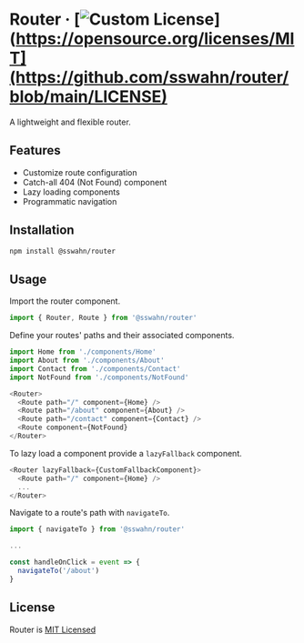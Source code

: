 # Router · [![Custom License](https://img.shields.io/badge/License-MIT-blue.svg)](https://opensource.org/licenses/MIT](https://github.com/sswahn/router/blob/main/LICENSE)

A lightweight and flexible router.

## Features

- Customize route configuration
- Catch-all 404 (Not Found) component
- Lazy loading components
- Programmatic navigation
<!-- - Route guards (before and after route change) -->

## Installation  
```bash
npm install @sswahn/router
```  

## Usage
Import the router component.  
```javascript
import { Router, Route } from '@sswahn/router'
```  

Define your routes' paths and their associated components.  
```javascript
import Home from './components/Home'
import About from './components/About'
import Contact from './components/Contact'
import NotFound from './components/NotFound'

<Router>
  <Route path="/" component={Home} />
  <Route path="/about" component={About} />
  <Route path="/contact" component={Contact} />
  <Route component={NotFound}
</Router>
```  

To lazy load a component provide a `lazyFallback` component.  
```javascript
<Router lazyFallback={CustomFallbackComponent}>
  <Route path="/" component={Home} />
  ...
</Router>
```  

Navigate to a route's path with `navigateTo`.  
```javascript
import { navigateTo } from '@sswahn/router'

...

const handleOnClick = event => {
  navigateTo('/about')
}
```


<!--
## Route Guards
You can define route guards to run code before and after route changes.  
```javascript
const beforeRouteChange = path => {
  console.log(`Before navigating to ${path}`)
}

const afterRouteChange = path => {
  console.log(`After navigating to ${path}`)
}

<Router
  routes={routes}
  notFound={CustomNotFound}
  lazyFallback={CustomFallbackComponent}
  beforeRouteChange={beforeRouteChange}
  afterRouteChange={afterRouteChange}>
  <App />
</Router>
```
-->
## License
Router is [MIT Licensed](https://github.com/sswahn/router/blob/main/LICENSE)
